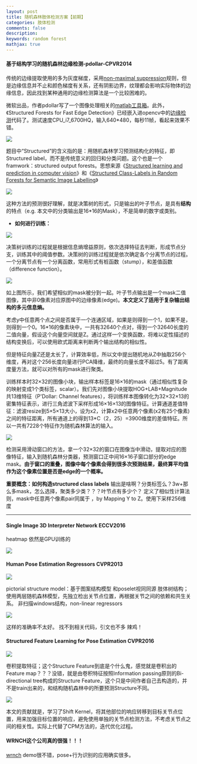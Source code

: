 ```yaml
---
layout: post
title: 随机森林肢体检测方案【前期】
categories: 肢体检测
comments: false
description: 
keywords: random forest
mathjax: true
---
```


#### 基于结构学习的随机森林边缘检测-pdollar-CPVR2014

传统的边缘提取使用的多为灰度梯度，采用[non-maximal suppression](https://www.coursera.org/learn/convolutional-neural-networks/lecture/dvrjH/non-max-suppression)规则，但是边缘信息并不止和颜色梯度有关系，还有阴影边界，纹理都会影响实际物体的边缘信息，因此找到某种通用的边缘检测算法是一个比较困难的。

微软出品，作者pdollar写了一个图像处理相关的[matlab工具箱](https://pdollar.github.io/toolbox/)。此外，《Structured Forests for Fast Edge Detection》已经嵌入进opencv中的[边缘检测](https://docs.opencv.org/3.1.0/d0/da5/tutorial_ximgproc_prediction.html)代码了。测试速度CPU_i7_6700HQ，输入640*480，每秒11帧，看起来效果不错。

![](http://p5iojc2zy.bkt.clouddn.com/_posts/_image/2018-03-25-19-01-16.jpg)

题目中“Structured”的含义指的是：用随机森林学习预测结构化的特征，即Structured label，而不是传统意义的回归和分类问题。这个也是一个framwork：structured output forests。思想来源《[Structured learning and prediction in computer vision](https://pystruct.github.io/intro.html)》和《[Structured Class-Labels in Random Forests for Semantic Image Labelling](http://www.dsi.unive.it/~srotabul/files/publications/iccv11.pdf)》

![](http://p5iojc2zy.bkt.clouddn.com/_posts/_image/2018-03-25-18-55-26.jpg)

这种方法的预测很好理解，就是决策树的形式，只是输出的叶子节点，是具有**结构**的特点（e.g. 本文中的分类输出是16*16的Mask），不是简单的数字或类别。



- **如何进行训练：**



![](http://p5iojc2zy.bkt.clouddn.com/_posts/_image/2018-03-25-20-44-38.jpg)


决策树训练的过程就是根据信息熵增益原则，依次选择特征去判断，形成节点分支，训练其中的阈值参数。决策树的训练过程就是依次确定各个分离节点的过程。一个分离节点有一个分离函数，常用形式有桩函数（stump），和差值函数（difference function）。


![](http://p5iojc2zy.bkt.clouddn.com/_posts/_image/2018-03-26-08-43-32.jpg)


如上图所示，我们希望相似的mask被分到一起。叶子节点输出是一个mask二值图像，其中非0像素对应原图中的边缘像素(edge)。**本文定义了适用于复杂输出结构的多元信息熵。**


考虑y中任意两个点之间是否属于一个连通区域，如果是则得到一个1，如果不是，则得到一个0。16*16的像素块中，一共有32640个点对，得到一个32640长度的二值向量，假设这个向量空间就是Z。通过这样一个变换函数，将难以定性描述的结构变换后，可以使用欧式距离来判断两个输出结构的相似性。

但是特征向量Z还是太长了，计算效率低，所以文中提出随机地从Z中抽取256个维度，再对这个256长度向量进行PCA降维，最终的向量长度不超过5。有了距离度量方法，就可以对所有的mask进行聚类。

训练样本时32×32的图像小块，输出样本标签是16×16的mask（通过相似性复杂的映射变成1个类标签，scalar）。我们先对图像小块提取HOG+LAB+Magnitude共13维特征（P'Dollar: Channel features），将训练样本图像转化为32×32×13的密集特征表示，进行三角滤波下采样形成16×16×13的图像特征。计算通道差值特征：滤波resize到5×5×13大小，设为x2，计算x2中任意两个像素(x2有25个像素)之间的特征距离，所有通道上的得到13*C（2，25）=3900维度的差值特征。所以一共有7228个特征作为随机森林算法的输入。

![](http://p5iojc2zy.bkt.clouddn.com/_posts/_image/2018-03-26-09-08-43.jpg)

检测采用滑动窗口的方法，拿一个32×32的窗口在图像当中滑动，提取对应的图像特征，输入到随机森林分类器，预测窗口正中间16×16子窗口部分的edge mask。**由于窗口的重叠，图像中每个像素会得到很多次预测结果，最终算平均值作为这个像素位置是否是edge的一个概率。**
 

**重要概念：如何构造structured class labels**
输出是啥啊？分类标签么？3w+那么多mask，怎么选择，聚类多少类？？？叶节点有多少个？
定义了相似性计算法则，mask中任意两个像素pair同属于 ，by Mapping Y to Z。使用下采样256维度

 




- - - - -
####  Single Image 3D Interpreter Network ECCV2016
heatmap 依然是GPU训练的

![](http://p5iojc2zy.bkt.clouddn.com/_posts/_image/2018-03-23-13-44-19.jpg)

#### Human Pose Estimation Regressors CVPR2013

![](http://p5iojc2zy.bkt.clouddn.com/_posts/_image/2018-03-23-13-54-13.jpg)

pictorial structure model：基于图案结构模型 和poselet视同同源
肢体树结构；使用两层随机森林模型，先独立检出关节点位置，再根据关节之间的依赖和共生关系。
非扫描windows结构，non-linear regressors

![](http://p5iojc2zy.bkt.clouddn.com/_posts/_image/2018-03-29-12-15-33.jpg)

这样的准确率不太好。
找不到相关代码，引文也不多
辣鸡！
#### Structured Feature Learning for Pose Estimation CVPR2016

![](http://p5iojc2zy.bkt.clouddn.com/_posts/_image/2018-03-24-21-24-44.jpg)

卷积提取特征；这个Structure Feature到底是个什么鬼，感觉就是卷积出的Feature map？？？没错，就是由卷积特征按照Information passing原则的Bi-directional tree构成的Structure Feature，这个只是中间作者自己去构造的，并不是train出来的，和结构随机森林中的所要预测Structure不同。

![](http://p5iojc2zy.bkt.clouddn.com/_posts/_image/2018-03-24-21-28-09.jpg)

本文的贡献就是，学习了Shift Kernel，将其他部位的响应转移到目标关节点位置，用来加强目标位置的响应，避免使用单独的关节点检测方法，不考虑关节点之间的相关性。实际上代替了CPM方法的，迭代优化过程。


#### WRNCH这个公司真的很强！！！
[wrnch](https://wrnch.ai/) demo很不错，pose+行为识别的应用确实很多。
